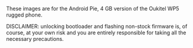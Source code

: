 These images are for the Android Pie, 4 GB version of the Oukitel WP5 rugged phone. 

DISCLAIMER: unlocking bootloader and flashing non-stock firmware is, of course, at your own risk and you are entirely responsible for taking all the necessary precautions.  

